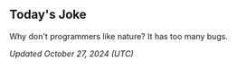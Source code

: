 ## Today's Joke
Why don't programmers like nature? It has too many bugs.

*Updated October 27, 2024 (UTC)*
